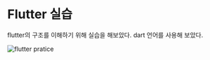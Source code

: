 # Flutter 실습
flutter의 구조를 이해하기 위해 
실습을 해보았다.
dart 언어를 사용해 보았다.

![flutter pratice](https://user-images.githubusercontent.com/62459690/93201683-7c3bd700-f78c-11ea-8b51-795692975278.PNG)
